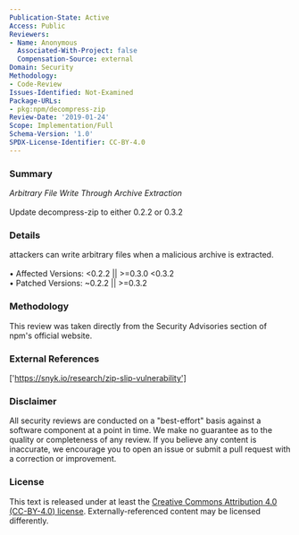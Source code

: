 ```yaml
---
Publication-State: Active
Access: Public
Reviewers:
- Name: Anonymous
  Associated-With-Project: false
  Compensation-Source: external
Domain: Security
Methodology:
- Code-Review
Issues-Identified: Not-Examined
Package-URLs:
- pkg:npm/decompress-zip
Review-Date: '2019-01-24'
Scope: Implementation/Full
Schema-Version: '1.0'
SPDX-License-Identifier: CC-BY-4.0
---
```

### Summary
*Arbitrary File Write Through Archive Extraction*<br><br>Update decompress-zip to either 0.2.2 or 0.3.2
### Details
attackers can write arbitrary files when a malicious archive is extracted.
<br><br>• Affected Versions: <0.2.2 || >=0.3.0 <0.3.2
<br>• Patched Versions: ~0.2.2 || >=0.3.2
### Methodology
This review was taken directly from the Security Advisories section of npm's official website.
### External References
['https://snyk.io/research/zip-slip-vulnerability']
### Disclaimer
All security reviews are conducted on a "best-effort" basis against a software component at a point in time. We make no guarantee as to the quality or completeness of any review. If you believe any content is inaccurate, we encourage you to open an issue or submit a pull request with a correction or improvement.
### License
This text is released under at least the [Creative Commons Attribution 4.0 (CC-BY-4.0) license](https://creativecommons.org/licenses/by/4.0/legalcode.txt). Externally-referenced content may be licensed differently.
